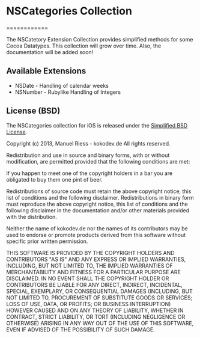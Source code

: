 # NSCategories Collection
============

The NSCatetory Extension Collection provides simplified methods for some Cocoa Datatypes. This collection will grow over time. Also, the documentation will be added soon!

## Available Extensions

+ NSDate - Handling of calendar weeks
+ NSNumber - Rubylike Handling of Integers

## License (BSD)

The NSCategories collection for iOS is released under the [Simplified BSD License](http://http://opensource.org/licenses/BSD-3-Clause).

Copyright (c) 2013, Manuel Riess - kokodev.de
All rights reserved.

Redistribution and use in source and binary forms, with or without modification, are permitted provided that the following conditions are met:

If you happen to meet one of the copyright holders in a bar you are obligated to 
buy them one pint of beer.

Redistributions of source code must retain the above copyright notice, this list of conditions and the following disclaimer. Redistributions in binary form must reproduce the above copyright notice, this list of conditions and the following disclaimer in the documentation and/or other materials provided with the distribution.

Neither the name of kokodev.de nor the names of its contributors may be used to endorse or promote products derived from this software without specific prior written permission.

THIS SOFTWARE IS PROVIDED BY THE COPYRIGHT HOLDERS AND CONTRIBUTORS "AS IS" AND ANY EXPRESS OR IMPLIED WARRANTIES, INCLUDING, BUT NOT LIMITED TO, THE IMPLIED WARRANTIES OF MERCHANTABILITY AND FITNESS FOR A PARTICULAR PURPOSE ARE DISCLAIMED. IN NO EVENT SHALL THE COPYRIGHT HOLDER OR CONTRIBUTORS BE LIABLE FOR ANY DIRECT, INDIRECT, INCIDENTAL, SPECIAL, EXEMPLARY, OR CONSEQUENTIAL DAMAGES (INCLUDING, BUT NOT LIMITED TO, PROCUREMENT OF SUBSTITUTE GOODS OR SERVICES; LOSS OF USE, DATA, OR PROFITS; OR BUSINESS INTERRUPTION) HOWEVER CAUSED AND ON ANY THEORY OF LIABILITY, WHETHER IN CONTRACT, STRICT LIABILITY, OR TORT (INCLUDING NEGLIGENCE OR OTHERWISE) ARISING IN ANY WAY OUT OF THE USE OF THIS SOFTWARE, EVEN IF ADVISED OF THE POSSIBILITY OF SUCH DAMAGE.

